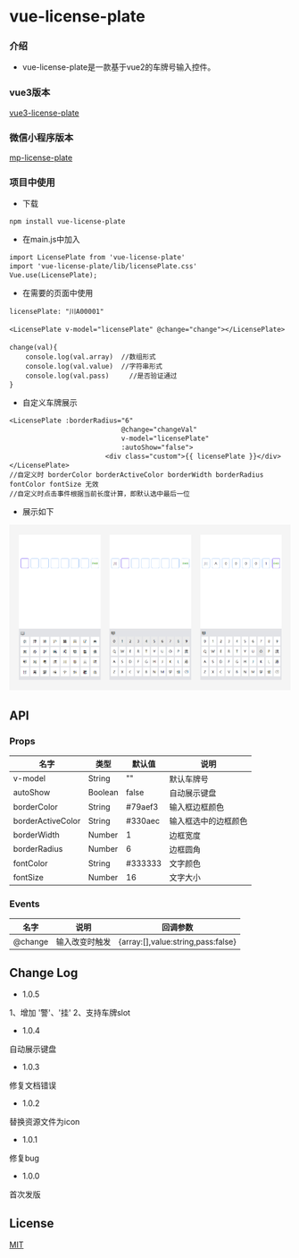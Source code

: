 # vue-license-plate

### 介绍
* vue-license-plate是一款基于vue2的车牌号输入控件。

### vue3版本
[vue3-license-plate](https://github.com/leiyun1993/vue3-license-plate)
### 微信小程序版本
[mp-license-plate](https://github.com/leiyun1993/mp-license-plate)

### 项目中使用
* 下载

```
npm install vue-license-plate
```
* 在main.js中加入

```
import LicensePlate from 'vue-license-plate'
import 'vue-license-plate/lib/licensePlate.css'
Vue.use(LicensePlate);
```
* 在需要的页面中使用

```
licensePlate: "川A00001"

<LicensePlate v-model="licensePlate" @change="change"></LicensePlate>

change(val){
	console.log(val.array)	//数组形式
	console.log(val.value)	//字符串形式
	console.log(val.pass)	  //是否验证通过
}
```
* 自定义车牌展示
```
<LicensePlate :borderRadius="6"
							@change="changeVal"
							v-model="licensePlate"
							:autoShow="false">
						<div class="custom">{{ licensePlate }}</div>
</LicensePlate>
//自定义时 borderColor borderActiveColor borderWidth borderRadius  fontColor fontSize 无效
//自定义时点击事件根据当前长度计算，即默认选中最后一位
```
* 展示如下

![](https://github.com/leiyun1993/vue2-license-plate/raw/master/screenshot/s1.png)

## API

### Props
名字|类型|默认值|说明
--|--|--|--
v-model|String|""| 默认车牌号
autoShow|Boolean|false| 自动展示键盘
borderColor|String|#79aef3| 输入框边框颜色
borderActiveColor|String|#330aec| 输入框选中的边框颜色
borderWidth|Number|1| 边框宽度
borderRadius|Number|6| 边框圆角
fontColor|String|#333333| 文字颜色
fontSize|Number|16| 文字大小

### Events
名字|说明|回调参数
--|--|--
@change|输入改变时触发|{array:[],value:string,pass:false}


## Change Log

* 1.0.5

1、增加  '警'、'挂'
2、支持车牌slot

* 1.0.4

自动展示键盘

* 1.0.3

修复文档错误

* 1.0.2

替换资源文件为icon

* 1.0.1

修复bug

* 1.0.0

首次发版



## License
[MIT](https://github.com/leiyun1993/vue2-license-plate/blob/master/LICENSE)
